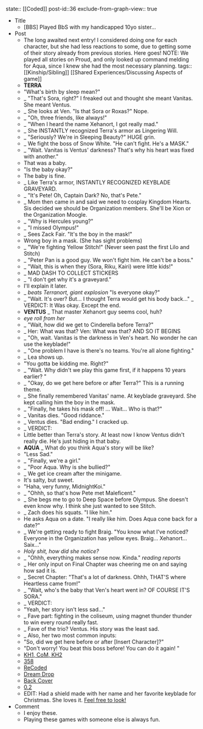 state:: [[Coded]]
post-id::36
exclude-from-graph-view:: true

- Title
  - [BBS] Played BbS with my handicapped 10yo sister...
- Post
  - The long awaited next entry! I considered doing one for each character, but she had less reactions to some, due to getting some of their story already from previous stories. Here goes! NOTE: We played all stories on Proud, and only looked up command melding for Aqua, since I knew she had the most necessary planning.
    tags:: [[Kinship/Sibling]] [[Shared Experiences/Discussing Aspects of game]]
  - **TERRA**
  - "What's birth by sleep mean?"
  - \_
    "That's Sora, right?" I freaked out and thought she meant Vanitas. She meant Ventus.
  - \_
    She looks at Ven. "Is that Sora or Roxas?" Nope.
  - \_
    "Oh, three friends, like always!"
  - \_
    "When I heard the name Xehanort, I got really mad."
  - \_
    She INSTANTLY recognized Terra's armor as Lingering Will.
  - \_
    "Seriously? We're in Sleeping Beauty?" HUGE grin.
  - \_
    We fight the boss of Snow White. "He can't fight. He's a MASK."
  - \_
    "Wait. Vanitas is Ventus' darkness? That's why his heart was fixed with another."
  - That was a baby.
  - "Is the baby okay?"
  - The baby is fine.
  - \_
    Like Terra's armor, INSTANTLY RECOGNIZED KEYBLADE GRAVEYARD.
  - \_
    "It's Pete! Oh, Captain Dark? No, that's Pete."
  - \_
    Mom then came in and said we need to cosplay Kingdom Hearts. Sis decided we should be Organization members. She'll be Xion or the Organization Moogle.
  - \_
    "Why is Hercules young?"
  - \_
    "I missed Olympus!"
  - \_
    Sees Zack Fair. "It's the boy in the mask!"
  - Wrong boy in a mask. (She has sight problems)
  - \_
    "We're fighting Yellow Stitch!" (Never seen past the first Lilo and Stitch)
  - \_
    "Peter Pan is a good guy. We won't fight him. He can't be a boss."
  - \_
    "Wait, this is when they (Sora, Riku, Kairi) were little kids!"
  - \_
    MAD DASH TO COLLECT STICKERS
  - \_
    "I don't get why it's a graveyard."
  - I'll explain it later.
  - \_
    _beats Terranort, giant explosion_
    "Is everyone okay?"
  - _
    "Wait. It's over? But... I thought Terra would get his body back..."
    _
    VERDICT:
    It Was okay. Except the end.
  - **VENTUS**
    \_
    That master Xehanort guy seems cool, huh?
  - _eye roll from her_
  - \_
    "Wait, how did we get to Cinderella before Terra?"
  - \_
    Her: What was that?
    Ven: What was that?
    AND SO IT BEGINS
  - \_
    "Oh, wait. Vanitas is the darkness in Ven's heart. No wonder he can use the keyblade!"
  - \_
    "One problem I have is there's no teams. You're all alone fighting."
  - \_
    Lea shows up.
  - "You gotta be kidding me. Right?"
  - \_
    "Wait. Why didn't we play this game first, if it happens 10 years earlier? "
  - \_
    "Okay, do we get here before or after Terra?"
    This is a running theme.
  - \_
    She finally remembered Vanitas' name. At keyblade graveyard. She kept calling him the boy in the mask.
  - \_
    "Finally, he takes his mask off! ... Wait... Who is that?"
  - \_
    Vanitas dies. "Good riddance."
  - \_
    Ventus dies. "Bad ending."
    I cracked up.
  - \_
    VERDICT:
  - Little better than Terra's story. At least now I know Ventus didn't really die. He's just hiding in that baby.
  - **AQUA**
    \_
    What do you think Aqua's story will be like?
  - "Less Sad."
  - \_
    "Finally, we're a girl."
  - \_
    "Poor Aqua. Why is she bullied?"
  - \_
    We get ice cream after the minigame.
  - It's salty, but sweet.
  - "Haha, very funny, MidnightKoi."
  - \_
    "Ohhh, so that's how Pete met Maleficent."
  - \_
    She begs me to go to Deep Space before Olympus. She doesn't even know why. I think she just wanted to see Stitch.
  - \_
    Zach does his squats. "I like him."
  - He asks Aqua on a date. "I really like him. Does Aqua cone back for a date?"
  - \_
    We're getting ready to fight Braig. "You know what I've noticed? Everyone in the Organization has yellow eyes. Braig... Xehanort... Saix..."
  - _Holy shit, how did she notice?_
  - \_
    "Ohhh, everything makes sense now. Kinda." _reading reports_
  - \_
    Her only input on Final Chapter was cheering me on and saying how sad it is.
  - \_
    Secret Chapter: "That's a lot of darkness. Ohhh, THAT'S where Heartless came from!"
  - \_
    "Wait, who's the baby that Ven's heart went in? OF COURSE IT'S SORA."
  - \_
    VERDICT:
  - "Yeah, her story isn't less sad..."
  - \_
    Fave part: fighting in the coliseum, using magnet thunder thunder to win every round really fast.
  - \_
    Fave of the trio? Ventus. His story was the least sad.
  - \_
    Also, her two most common inputs:
  - "So, did we get here before or after [Insert Character]?"
  - "Don't worry! You beat this boss before! You can do it again! "
  - [KH1, CoM, KH2](https://re.reddit.com/r/KingdomHearts/comments/71jqfu/discussion_playing_through_the_games_for_my_10yo/)
  - [358](https://re.reddit.com/r/KingdomHearts/comments/71zyes/358_just_watched_3582_days_with_my_10_yo/)
  - [ReCoded](https://www.reddit.com/r/KingdomHearts/comments/7car85/khcoded_watched_recoded_with_my_handicapped_10yo/)
  - [Dream Drop](https://www.reddit.com/r/KingdomHearts/comments/7ku2di/ddd_played_through_dream_drop_with_my_10_yo/)
  - [Back Cover](https://www.reddit.com/r/KingdomHearts/comments/7m1oir/chi_watched_back_cover_with_my_10_yo_handicapped/)
  - [0.2](https://www.reddit.com/r/KingdomHearts/comments/7m8vz0/kh28_played_through_02_with_my_10_yo_handicapped/)
  - EDIT: Had a shield made with her name and her favorite keyblade for Christmas. She loves it. [Feel free to look!](https://www.reddit.com/r/KingdomHearts/comments/7mypeb/discussion_got_a_shield_made_for_my_10_yo/)
- Comment
  - I enjoy these.
  - Playing these games with someone else is always fun.
